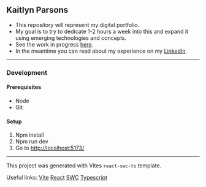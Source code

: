 ## Kaitlyn Parsons
- This repository will represent my digital portfolio.
- My goal is to try to dedicate 1-2 hours a week into this and expand it using emerging technologies and concepts.
- See the work in progress [here][gh-pages].
- In the meantime you can read about my experience on my [LinkedIn](https://www.linkedin.com/in/kpars/).

---
### Development
#### Prerequisites
- Node
- Git


#### Setup
1. Npm install
2. Npm run dev
3. Go to [http://localhost:5173/](http://localhost:5173/)

---
This project was generated with Vites `react-swc-ts` template.

Useful links:
[Vite][vite]
[React][react]
[SWC][swc]
[Typescript][ts]

[vite]: https://vitejs.dev/guide/
[react]: https://reactjs.org/
[swc]: https://swc.rs/
[ts]: https://www.typescriptlang.org/

[gh-pages]: https://kaitlynparsons.github.io/KaitlynParsons/
